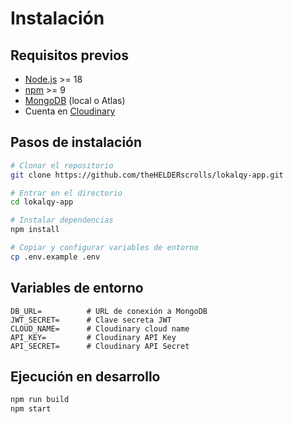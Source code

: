 # Instalación

## Requisitos previos

- [Node.js](https://nodejs.org/) >= 18
- [npm](https://www.npmjs.com/) >= 9
- [MongoDB](https://www.mongodb.com/) (local o Atlas)
- Cuenta en [Cloudinary](https://cloudinary.com/)

## Pasos de instalación

```bash
# Clonar el repositorio
git clone https://github.com/theHELDERscrolls/lokalqy-app.git

# Entrar en el directorio
cd lokalqy-app

# Instalar dependencias
npm install

# Copiar y configurar variables de entorno
cp .env.example .env
```

## Variables de entorno

```env
DB_URL=          # URL de conexión a MongoDB
JWT_SECRET=      # Clave secreta JWT
CLOUD_NAME=      # Cloudinary cloud name
API_KEY=         # Cloudinary API Key
API_SECRET=      # Cloudinary API Secret
```

## Ejecución en desarrollo

```bash
npm run build
npm start
```
